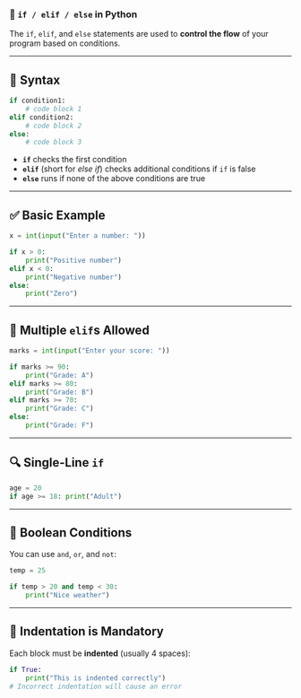 ### 🔀 `if / elif / else` in Python

The `if`, `elif`, and `else` statements are used to **control the flow** of your program based on conditions.

---

## 🔹 Syntax

```python
if condition1:
    # code block 1
elif condition2:
    # code block 2
else:
    # code block 3
```

* **`if`** checks the first condition
* **`elif`** (short for *else if*) checks additional conditions if `if` is false
* **`else`** runs if none of the above conditions are true

---

## ✅ Basic Example

```python
x = int(input("Enter a number: "))

if x > 0:
    print("Positive number")
elif x < 0:
    print("Negative number")
else:
    print("Zero")
```

---

## 🔹 Multiple `elif`s Allowed

```python
marks = int(input("Enter your score: "))

if marks >= 90:
    print("Grade: A")
elif marks >= 80:
    print("Grade: B")
elif marks >= 70:
    print("Grade: C")
else:
    print("Grade: F")
```

---

## 🔍 Single-Line `if`

```python
age = 20
if age >= 18: print("Adult")
```

---

## 🧠 Boolean Conditions

You can use `and`, `or`, and `not`:

```python
temp = 25

if temp > 20 and temp < 30:
    print("Nice weather")
```

---

## 🚫 Indentation is Mandatory

Each block must be **indented** (usually 4 spaces):

```python
if True:
    print("This is indented correctly")
# Incorrect indentation will cause an error
```
